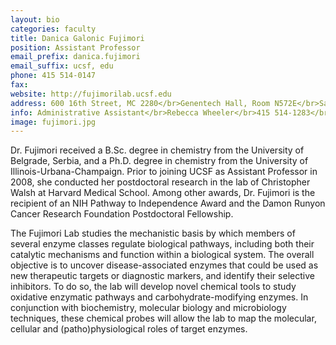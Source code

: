 ```yaml
---
layout: bio
categories: faculty
title: Danica Galonic Fujimori
position: Assistant Professor
email_prefix: danica.fujimori
email_suffix: ucsf, edu
phone: 415 514-0147
fax: 
website: http://fujimorilab.ucsf.edu
address: 600 16th Street, MC 2280</br>Genentech Hall, Room N572E</br>San Francisco, CA 94158-2280</br>
info: Administrative Assistant</br>Rebecca Wheeler</br>415 514-1283</br><span class="e">rebecca.wheeler / ucsf, edu</span>
image: fujimori.jpg
---
```


Dr. Fujimori received a B.Sc. degree in chemistry from the University of Belgrade, Serbia, and a Ph.D. degree in chemistry from the University of Illinois-Urbana-Champaign. Prior to joining UCSF as Assistant Professor in 2008, she conducted her postdoctoral research in the lab of Christopher Walsh at Harvard Medical School. Among other awards, Dr. Fujimori is the recipient of an NIH Pathway to Independence Award and the Damon Runyon Cancer Research Foundation Postdoctoral Fellowship.  

The Fujimori Lab studies the mechanistic basis by which members of several enzyme classes regulate biological pathways, including both their catalytic mechanisms and function within a biological system. The overall objective is to uncover disease-associated enzymes that could be used as new therapeutic targets or diagnostic markers, and identify their selective inhibitors. To do so, the lab will develop novel chemical tools to study oxidative enzymatic pathways and carbohydrate-modifying enzymes. In conjunction with biochemistry, molecular biology and microbiology techniques, these chemical probes will allow the lab to map the molecular, cellular and (patho)physiological roles of target enzymes.
